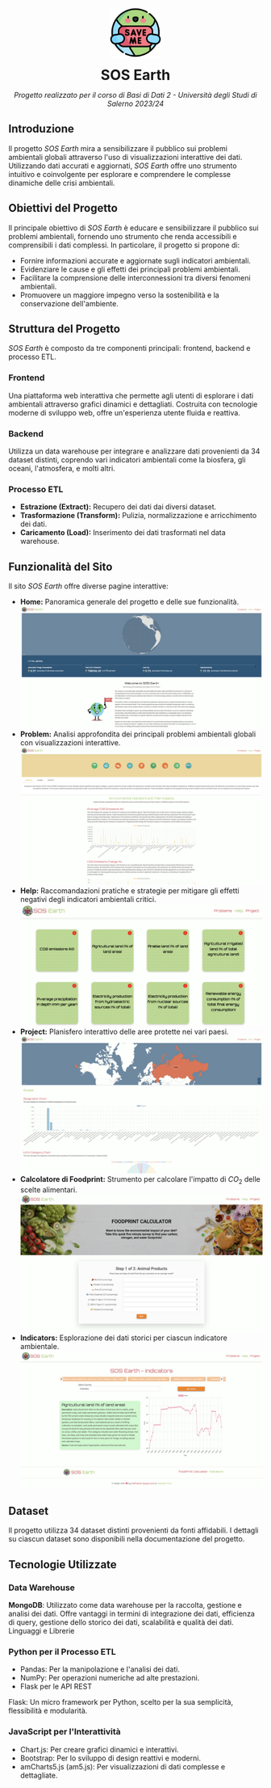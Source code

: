 <p align="center">
  <img alt="SOS Earth Logo" width="100" height="100" src="BD2/static/img/save.png">
</p>
<h1 align="center" style="margin: 0;">SOS Earth</h1>
<p align="center"><em>Progetto realizzato per il corso di Basi di Dati 2 - Università degli Studi di Salerno 2023/24</em></p>

## Introduzione
Il progetto _SOS Earth_ mira a sensibilizzare il pubblico sui problemi ambientali globali attraverso l'uso di visualizzazioni interattive dei dati. Utilizzando dati accurati e aggiornati, _SOS Earth_ offre uno strumento intuitivo e coinvolgente per esplorare e comprendere le complesse dinamiche delle crisi ambientali.

## Obiettivi del Progetto
Il principale obiettivo di _SOS Earth_ è educare e sensibilizzare il pubblico sui problemi ambientali, fornendo uno strumento che renda accessibili e comprensibili i dati complessi. In particolare, il progetto si propone di:
- Fornire informazioni accurate e aggiornate sugli indicatori ambientali.
- Evidenziare le cause e gli effetti dei principali problemi ambientali.
- Facilitare la comprensione delle interconnessioni tra diversi fenomeni ambientali.
- Promuovere un maggiore impegno verso la sostenibilità e la conservazione dell'ambiente.

## Struttura del Progetto
_SOS Earth_ è composto da tre componenti principali: frontend, backend e processo ETL.

### Frontend
Una piattaforma web interattiva che permette agli utenti di esplorare i dati ambientali attraverso grafici dinamici e dettagliati. Costruita con tecnologie moderne di sviluppo web, offre un'esperienza utente fluida e reattiva.

### Backend
Utilizza un data warehouse per integrare e analizzare dati provenienti da 34 dataset distinti, coprendo vari indicatori ambientali come la biosfera, gli oceani, l'atmosfera, e molti altri.

### Processo ETL
- **Estrazione (Extract):** Recupero dei dati dai diversi dataset.
- **Trasformazione (Transform):** Pulizia, normalizzazione e arricchimento dei dati.
- **Caricamento (Load):** Inserimento dei dati trasformati nel data warehouse.

## Funzionalità del Sito
Il sito _SOS Earth_ offre diverse pagine interattive:

- **Home:** Panoramica generale del progetto e delle sue funzionalità.
![Home](images/home.png)
- **Problem:** Analisi approfondita dei principali problemi ambientali globali con visualizzazioni interattive.
 ![Problmes](images/problems.png)
- **Help:** Raccomandazioni pratiche e strategie per mitigare gli effetti negativi degli indicatori ambientali critici.
  ![Help](images/help.png)
- **Project:** Planisfero interattivo delle aree protette nei vari paesi.
 ![Home](images/project.png)
- **Calcolatore di Foodprint:** Strumento per calcolare l'impatto di $CO_2$ delle scelte alimentari.
   ![Home](images/foodprint.png)
- **Indicators:** Esplorazione dei dati storici per ciascun indicatore ambientale.
   ![Home](images/indicators.png)


## Dataset

Il progetto utilizza 34 dataset distinti provenienti da fonti affidabili. I dettagli su ciascun dataset sono disponibili nella documentazione del progetto.

## Tecnologie Utilizzate

### Data Warehouse
**MongoDB**: Utilizzato come data warehouse per la raccolta, gestione e analisi dei dati. Offre vantaggi in termini di integrazione dei dati, efficienza di query, gestione dello storico dei dati, scalabilità e qualità dei dati.
Linguaggi e Librerie
### Python per il Processo ETL

- Pandas: Per la manipolazione e l'analisi dei dati.
- NumPy: Per operazioni numeriche ad alte prestazioni.
- Flask per le API REST

Flask: Un micro framework per Python, scelto per la sua semplicità, flessibilità e modularità.
### JavaScript per l'Interattività

- Chart.js: Per creare grafici dinamici e interattivi.
- Bootstrap: Per lo sviluppo di design reattivi e moderni.
- amCharts5.js (am5.js): Per visualizzazioni di dati complesse e dettagliate.


